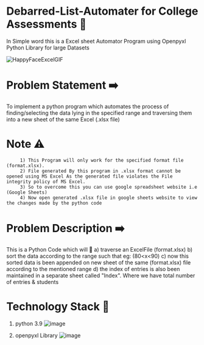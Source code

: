 # Debarred-List-Automater for College Assessments 🤖
In Simple word this is a Excel sheet Automator Program using Openpyxl Python Library for large Datasets 

![HappyFaceExcelGIF](https://user-images.githubusercontent.com/74930080/188192262-b8040bd4-65eb-41ee-a3d0-bdc98b868709.gif)

# Problem Statement ➡️
To implement a python program which automates the process of finding/selecting the data lying in the specified range and traversing them into a new sheet of the same Excel (.xlsx file) 

# Note ⚠️
         1) This Program will only work for the specified format file (format.xlsx).
         2) File generated By this program in .xlsx format cannot be opened using MS Excel As the generated file violates the File integrity policy of MS Excel.
         3) So to overcome this you can use google spreadsheet website i.e (Google Sheets) 
         4) Now open generated .xlsx file in google sheets website to view the changes made by the python code

# Problem Description ➡️ 

This is a Python Code which will 🎯
a) traverse an ExcelFile (format.xlsx)
b) sort the data according to the range such that eg: (80<x<90)
c) now this sorted data is been appended on new sheet of the same (format.xlsx) file according to the mentioned range 
d) the index of entries is also been maintained in a separate sheet called "Index". Where we have total number of entries & students
  
# Technology Stack 📝

1) python 3.9  ![image](https://user-images.githubusercontent.com/74930080/188193590-096f75a2-321a-451b-8d67-24113e7b2d81.png)

2) openpyxl Library ![image](https://user-images.githubusercontent.com/74930080/188193472-2d9c5a5f-f17b-45e0-aa70-fd9612f7d071.png)


